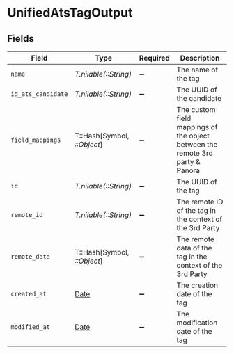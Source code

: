 # UnifiedAtsTagOutput


## Fields

| Field                                                                         | Type                                                                          | Required                                                                      | Description                                                                   |
| ----------------------------------------------------------------------------- | ----------------------------------------------------------------------------- | ----------------------------------------------------------------------------- | ----------------------------------------------------------------------------- |
| `name`                                                                        | *T.nilable(::String)*                                                         | :heavy_minus_sign:                                                            | The name of the tag                                                           |
| `id_ats_candidate`                                                            | *T.nilable(::String)*                                                         | :heavy_minus_sign:                                                            | The UUID of the candidate                                                     |
| `field_mappings`                                                              | T::Hash[Symbol, *::Object*]                                                   | :heavy_minus_sign:                                                            | The custom field mappings of the object between the remote 3rd party & Panora |
| `id`                                                                          | *T.nilable(::String)*                                                         | :heavy_minus_sign:                                                            | The UUID of the tag                                                           |
| `remote_id`                                                                   | *T.nilable(::String)*                                                         | :heavy_minus_sign:                                                            | The remote ID of the tag in the context of the 3rd Party                      |
| `remote_data`                                                                 | T::Hash[Symbol, *::Object*]                                                   | :heavy_minus_sign:                                                            | The remote data of the tag in the context of the 3rd Party                    |
| `created_at`                                                                  | [Date](https://ruby-doc.org/stdlib-2.6.1/libdoc/date/rdoc/Date.html)          | :heavy_minus_sign:                                                            | The creation date of the tag                                                  |
| `modified_at`                                                                 | [Date](https://ruby-doc.org/stdlib-2.6.1/libdoc/date/rdoc/Date.html)          | :heavy_minus_sign:                                                            | The modification date of the tag                                              |